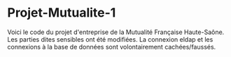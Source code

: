 ﻿# Projet-Mutualite-1
Voici le code du  projet d'entreprise de la Mutualité Française Haute-Saône.
Les parties dites sensibles ont été modifiées.
La connexion eldap et les connexions à la base de données sont volontairement cachées/faussés.
